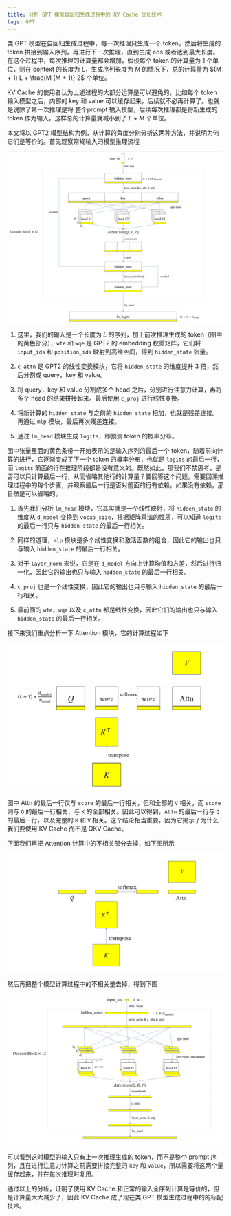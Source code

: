 ```yaml
---
title: 分析 GPT 模型自回归生成过程中的 KV Cache 优化技术
tags: GPT
---
```


类 GPT 模型在自回归生成过程中，每一次推理只生成一个 token，然后将生成的 token 拼接到输入序列，再进行下一次推理，直到生成 eos 或者达到最大长度。在这个过程中，每次推理的计算量都会增加，假设每个 token 的计算量为 1 个单位，则在 context 的长度为 $L$，生成序列长度为 $M$ 的情况下，总的计算量为 $(M + 1) L + \frac{M (M + 1)} 2$ 个单位。

KV Cache 的使用者认为上述过程的大部分运算是可以避免的，比如每个 token 输入模型之后，内部的 key 和 value 可以缓存起来，后续就不必再计算了。也就是说除了第一次推理是将 整个prompt 输入模型，后续每次推理都是将新生成的 token 作为输入，这样总的计算量就减小到了 $L + M$ 个单位。

本文将以 GPT2 模型结构为例，从计算的角度分别分析这两种方法，并说明为何它们是等价的。首先观察常规输入的模型推理流程

![](/resources/2023-11-26-kv-cache/kv_cache-inference-normal.png)

1. 这里，我们的输入是一个长度为 $L$ 的序列，加上前次推理生成的 token（图中的黄色部分），`wte` 和 `wqe` 是 GPT2 的 embedding 权重矩阵，它们将 `input_ids` 和 `position_ids` 映射到高维空间，得到 `hidden_state` 张量。

2. `c_attn` 是 GPT2 的线性变换模块，它将 `hidden_state` 的维度提升 3 倍，然后分割成 query，key 和 value。

3. 将 query，key 和 value 分割成多个 head 之后，分别进行注意力计算，再将多个 head 的结果拼接起来。最后使用 `c_proj` 进行线性变换。

4. 将新计算的 `hidden_state` 与之前的 `hidden_state` 相加，也就是残差连接。再通过 `mlp` 模块，最后再次残差连接。 

5. 通过 `lm_head` 模块生成 `logits`，即预测 token 的概率分布。

图中张量里面的黄色条带一开始表示的是输入序列的最后一个 token，随着前向计算的进行，它逐渐变成了下一个 token 的概率分布，也就是 `logits` 的最后一行，而 `logits` 前面的行在推理阶段都是没有意义的。既然如此，那我们不禁思考，是否可以只计算最后一行，从而省略其他行的计算量？要回答这个问题，需要回溯推理过程中的每个步骤，并观察最后一行是否对前面的行有依赖，如果没有依赖，那自然是可以省略的。

1. 首先我们分析 `lm_head` 模块，它其实就是一个线性映射，将 `hidden_state` 的维度从 `d_model` 变换到 `vocab_size`，根据矩阵乘法的性质，可以知道 `logits` 的最后一行只与 `hidden_state` 的最后一行相关。

2. 同样的道理，`mlp` 模块是多个线性变换和激活函数的组合，因此它的输出也只与输入 `hidden_state` 的最后一行相关。

3. 对于 `layer_norm` 来说，它是在 `d_model` 方向上计算均值和方差，然后进行归一化，因此它的输出也只与输入 `hidden_state` 的最后一行相关。

4. `c_proj` 也是一个线性变换，因此它的输出也只与输入 `hidden_state` 的最后一行相关。

5. 最前面的 `wte`，`wqe` 以及 `c_attn` 都是线性变换，因此它们的输出也只与输入 `hidden_state` 的最后一行相关。

接下来我们重点分析一下 Attention 模块，它的计算过程如下

![](/resources/2023-11-26-kv-cache/kv_cache-attn.png)

图中 Attn 的最后一行仅与 `score` 的最后一行相关，但和全部的 `V` 相关，而 `score` 则与 `Q` 的最后一行相关，与 `K` 的全部相关。因此可以得到，`Attn` 的最后一行与 `Q` 的最后一行，以及完整的 `K` 和 `V` 相关。这个结论相当重要，因为它揭示了为什么我们要使用 KV Cache 而不是 QKV Cache。

下面我们再把 Attention 计算中的不相关部分去掉，如下图所示

![](/resources/2023-11-26-kv-cache/kv_cache-attn-only.png)

然后再把整个模型计算过程中的不相关量去掉，得到下图

![](/resources/2023-11-26-kv-cache/kv_cache-inference-opti.png)

可以看到这时模型的输入只有上一次推理生成的 token，而不是整个 prompt 序列，且在进行注意力计算之前需要拼接完整的 `key` 和 `value`，所以需要将这两个量缓存起来，并在每次推理时复用。

通过以上的分析，证明了使用 KV Cache 和正常的输入全序列计算是等价的，但是计算量大大减少了，因此 KV Cache 成了现在类 GPT 模型生成过程中的的标配技术。